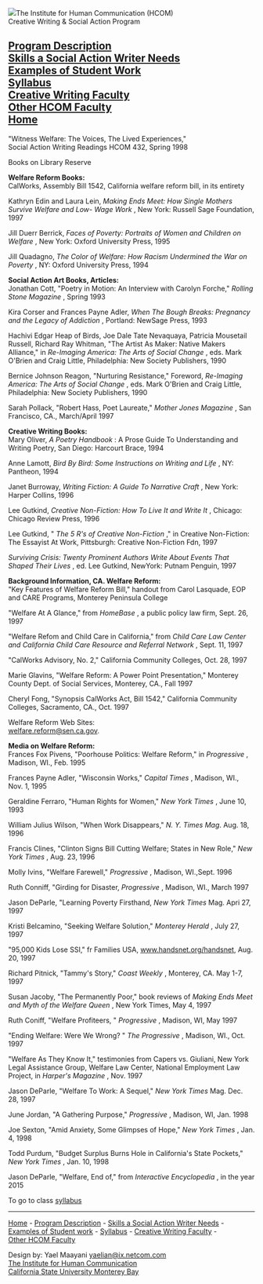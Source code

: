 ![](../../tier2.gif)The Institute for Human Communication (HCOM)  
Creative Writing & Social Action Program

[Program Description](../../description/index.html)  
[Skills a Social Action Writer Needs](../../skills/index.html)  
[Examples of Student Work](../../studentwork/index.html)  
[Syllabus](../index.html)  
[Creative Writing Faculty](../../cr_faculty/index.html)  
[Other HCOM Faculty  
](../../otherfaculty/index.html)[Home](../../index.html)  
---  
  
  
"Witness Welfare: The Voices, The Lived Experiences,"  
Social Action Writing Readings HCOM 432, Spring 1998

Books on Library Reserve

**Welfare Reform Books:**  
CalWorks, Assembly Bill 1542, California welfare reform bill, in its entirety

Kathryn Edin and Laura Lein, _Making Ends Meet: How Single Mothers Survive
Welfare and Low- Wage Work_ , New York: Russell Sage Foundation, 1997

Jill Duerr Berrick, _Faces of Poverty: Portraits of Women and Children on
Welfare_ , New York: Oxford University Press, 1995

Jill Quadagno, _The Color of Welfare: How Racism Undermined the War on
Poverty_ , NY: Oxford University Press, 1994



**Social Action Art Books, Articles:**  
Jonathan Cott,  "Poetry in Motion: An Interview with Carolyn Forche," _Rolling
Stone Magazine_ , Spring 1993

Kira Corser and Frances Payne Adler, _When The Bough Breaks: Pregnancy and the
Legacy of Addiction_ , Portland: NewSage Press, 1993

Hachivi Edgar Heap of Birds, Joe Dale Tate Nevaquaya, Patricia Mousetail
Russell, Richard Ray Whitman, "The Artist As Maker: Native Makers Alliance,"
in _Re-Imaging America: The Arts of Social Change_ , eds. Mark O'Brien and
Craig Little, Philadelphia: New Society Publishers, 1990

Bernice Johnson Reagon, "Nurturing Resistance," Foreword, _Re-Imaging America:
The Arts of Social Change_ , eds. Mark O'Brien and Craig Little, Philadelphia:
New Society Publishers, 1990

Sarah Pollack, "Robert Hass, Poet Laureate," _Mother Jones Magazine_ , San
Francisco, CA., March/April 1997



**Creative Writing Books:**  
Mary Oliver, _A Poetry Handbook_ : A Prose Guide To Understanding and Writing
Poetry, San Diego: Harcourt Brace, 1994

Anne Lamott, _Bird By Bird: Some Instructions on Writing and Life_ , NY:
Pantheon, 1994

Janet Burroway, _Writing Fiction: A Guide To Narrative Craft_ , New York:
Harper Collins, 1996

Lee Gutkind, _Creative Non-Fiction: How To Live It and Write It_ , Chicago:
Chicago Review Press, 1996

Lee Gutkind, " _The 5 R's of Creative Non-Fiction_ ," in Creative Non-Fiction:
The Essayist At Work, Pittsburgh: Creative Non-Fiction Fdn, 1997

_Surviving Crisis: Twenty Prominent Authors Write About Events That Shaped
Their Lives_ , ed. Lee Gutkind, NewYork: Putnam Penguin, 1997

**Background Information, CA. Welfare Reform:**  
"Key Features of Welfare Reform Bill," handout from Carol Lasquade, EOP and
CARE Programs, Monterey Peninsula College

"Welfare At A Glance," from _HomeBase_ , a public policy law firm, Sept. 26,
1997

"Welfare Refom and Child Care in California," from _Child Care Law Center and
California Child Care Resource and Referral Network_ , Sept. 11, 1997

"CalWorks Advisory, No. 2," California Community Colleges, Oct. 28, 1997

Marie Glavins, "Welfare Reform: A Power Point Presentation," Monterey County
Dept. of Social Services, Monterey, CA., Fall 1997

Cheryl Fong, "Synopsis CalWorks Act, Bill 1542," California Community
Colleges, Sacramento, CA., Oct. 1997

Welfare Reform Web Sites:  
welfare.reform@sen.ca.gov.

**Media on Welfare Reform:**  
Frances Fox Pivens,  "Poorhouse Politics: Welfare Reform," in _Progressive_ ,
Madison, WI., Feb. 1995

Frances Payne Adler, "Wisconsin Works," _Capital Times_ , Madison, WI., Nov.
1, 1995

Geraldine Ferraro, "Human Rights for Women," _New York Times_ , June 10, 1993

William Julius Wilson, "When Work Disappears," _N. Y. Times Mag_. Aug. 18,
1996

Francis Clines, "Clinton Signs Bill Cutting Welfare; States in New Role," _New
York Times_ , Aug. 23, 1996

Molly Ivins, "Welfare Farewell," _Progressive_ , Madison, WI.,Sept. 1996

Ruth Conniff, "Girding for Disaster, _Progressive_ , Madison, WI., March 1997

Jason DeParle, "Learning Poverty Firsthand, _New York Times_ Mag. Apri 27,
1997

Kristi Belcamino, "Seeking Welfare Solution," _Monterey Herald_ , July 27,
1997

"95,000 Kids Lose SSI," fr Families USA, www.handsnet.org/handsnet, Aug. 20,
1997

Richard Pitnick, "Tammy's Story," _Coast Weekly_ , Monterey, CA. May 1-7, 1997

Susan Jacoby, "The Permanently Poor," book reviews of _Making Ends Meet and
Myth of the Welfare Queen_ , New York Times, May 4, 1997

Ruth Coniff, "Welfare Profiteers, " _Progressive_ , Madison, WI, May 1997

"Ending Welfare: Were We Wrong? " _The Progressive_ , Madison, WI., Oct. 1997

"Welfare As They Know It," testimonies from Capers vs. Giuliani, New York
Legal Assistance Group, Welfare Law Center, National Employment Law Project,
in _Harper's Magazine_ , Nov. 1997

Jason DeParle, "Welfare To Work: A Sequel," _New York Times_ Mag. Dec. 28,
1997

June Jordan, "A Gathering Purpose," _Progressive_ , Madison, WI, Jan. 1998

Joe Sexton, "Amid Anxiety, Some Glimpses of Hope," _New York Times_ , Jan. 4,
1998

Todd Purdum, "Budget Surplus Burns Hole in California's State Pockets," _New
York Times_ , Jan. 10, 1998

Jason DeParle, "Welfare, End of," from _Interactive Encyclopedia_ , in the
year 2015

To go to class [syllabus](432cover.html)  
  
* * *

[Home](../../index.html) \- [Program
Description](../../description/index.html) \- [Skills a Social Action Writer
Needs](../../skills/index.html) \-  
[Examples of Student work](../../studentwork/index.html) \-
[Syllabus](../index.html) \- [Creative Writing
Faculty](../../cr_faculty/index.html) \-  
[Other HCOM Faculty](../../otherfaculty/index.html)

Design by: Yael Maayani yaelian@ix.netcom.com  
[The Institute for Human Communication](http://hcom.monterey.edu/)  
[California State University Monterey Bay](http://www.monterey.edu/)  
  
>  



